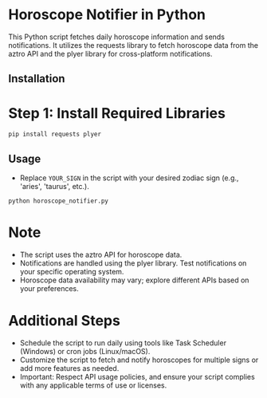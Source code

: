 
# Horoscope Notifier in Python

This Python script fetches daily horoscope information and sends notifications. It utilizes the requests library to fetch horoscope data from the aztro API and the plyer library for cross-platform notifications.

## Installation
# Step 1: Install Required Libraries
`pip install requests plyer`

## Usage
- Replace `YOUR_SIGN` in the script with your desired zodiac sign (e.g., 'aries', 'taurus', etc.).

`python horoscope_notifier.py`

# Note
 - The script uses the aztro API for horoscope data.
 - Notifications are handled using the plyer library. Test notifications on your specific operating system.
 - Horoscope data availability may vary; explore different APIs based on your preferences.
# Additional Steps
 - Schedule the script to run daily using tools like Task Scheduler (Windows) or cron jobs (Linux/macOS).
 - Customize the script to fetch and notify horoscopes for multiple signs or add more features as needed.
 - Important: Respect API usage policies, and ensure your script complies with any applicable terms of use or licenses.
